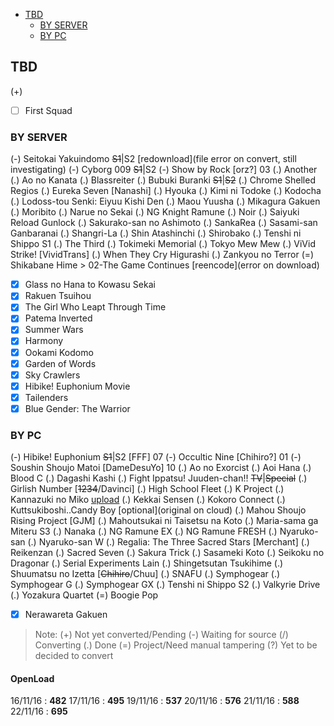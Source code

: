 <!-- toc orderedList:0 depthFrom:1 depthTo:3 -->

- [TBD](#tbd)
	- [BY SERVER](#by-server)
	- [BY PC](#by-pc)

<!-- tocstop -->

## TBD
(+) 
- [ ] First Squad

### BY SERVER
(-) Seitokai Yakuindomo ~~S1~~|S2 [redownload](file error on convert, still investigating)
(-) Cyborg 009 ~~S1~~|S2
(-) Show by Rock [orz?] 03
(.) Another
(.) Ao no Kanata
(.) Blassreiter
(.) Bubuki Buranki ~~S1~~|~~S2~~
(.) Chrome Shelled Regios
(.) Eureka Seven [Nanashi]
(.) Hyouka
(.) Kimi ni Todoke
(.) Kodocha
(.) Lodoss-tou Senki: Eiyuu Kishi Den
(.) Maou Yuusha
(.) Mikagura Gakuen
(.) Moribito
(.) Narue no Sekai
(.) NG Knight Ramune
(.) Noir
(.) Saiyuki Reload Gunlock
(.) Sakurako-san no Ashimoto
(.) SankaRea
(.) Sasami-san Ganbaranai
(.) Shangri-La
(.) Shin Atashinchi
(.) Shirobako
(.) Tenshi ni Shippo S1
(.) The Third
(.) Tokimeki Memorial
(.) Tokyo Mew Mew
(.) ViVid Strike! [VividTrans]
(.) When They Cry Higurashi
(.) Zankyou no Terror
(=) Shikabane Hime > 02-The Game Continues [reencode](error on download)
- [x] Glass no Hana to Kowasu Sekai
- [x] Rakuen Tsuihou
- [x] The Girl Who Leapt Through Time
- [x] Patema Inverted
- [x] Summer Wars
- [x] Harmony
- [x] Ookami Kodomo
- [x] Garden of Words
- [x] Sky Crawlers
- [x] Hibike! Euphonium Movie
- [x] Tailenders
- [x] Blue Gender: The Warrior

### BY PC
(-) Hibike! Euphonium ~~S1~~|S2 [FFF] 07
(-) Occultic Nine [Chihiro?] 01
(-) Soushin Shoujo Matoi [DameDesuYo] 10
(.) Ao no Exorcist
(.) Aoi Hana
(.) Blood C
(.) Dagashi Kashi
(.) Fight Ippatsu! Juuden-chan!! ~~TV~~|~~Special~~
(.) Girlish Number [~~1234~~/Davinci]
(.) High School Fleet
(.) K Project
(.) Kannazuki no Miko [upload](KBagi)
(.) Kekkai Sensen
(.) Kokoro Connect
(.) Kuttsukiboshi..Candy Boy [optional](original on cloud)
(.) Mahou Shoujo Rising Project [GJM]
(.) Mahoutsukai ni Taisetsu na Koto
(.) Maria-sama ga Miteru S3
(.) Nanaka
(.) NG Ramune EX
(.) NG Ramune FRESH
(.) Nyaruko-san
(.) Nyaruko-san W
(.) Regalia: The Three Sacred Stars [Merchant]
(.) Reikenzan
(.) Sacred Seven
(.) Sakura Trick
(.) Sasameki Koto
(.) Seikoku no Dragonar
(.) Serial Experiments Lain
(.) Shingetsutan Tsukihime
(.) Shuumatsu no Izetta [~~Chihiro~~/Chuu]
(.) SNAFU
(.) Symphogear
(.) Symphogear G
(.) Symphogear GX
(.) Tenshi ni Shippo S2
(.) Valkyrie Drive
(.) Yozakura Quartet
(=) Boogie Pop
- [x] Nerawareta Gakuen

> Note:
> (+) Not yet converted/Pending
> (-) Waiting for source
> (/) Converting
> (.) Done
> (=) Project/Need manual tampering
> (?) Yet to be decided to convert

<!-- untoc -->
#### OpenLoad
16/11/16 : __482__
17/11/16 : __495__
19/11/16 : __537__
20/11/16 : __576__
21/11/16 : __588__
22/11/16 : __695__